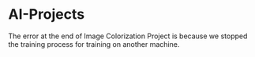 # AI-Projects

The error at the end of Image Colorization Project is because we stopped the training process for training on another machine.
